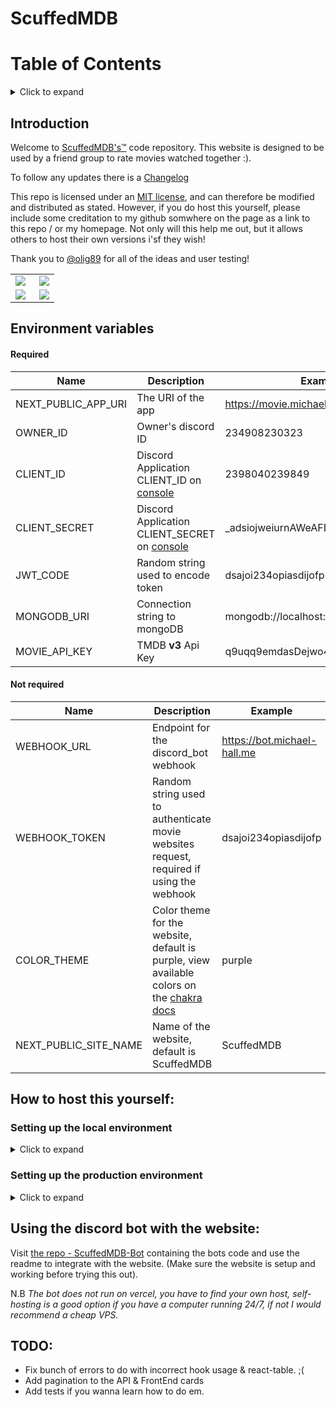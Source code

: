 # ScuffedMDB

# Table of Contents

<details>
<summary>Click to expand</summary>
  
- [Introduction](#introduction)
  
- [Environment Variables](#environment-variables)

- [Host this yourself](#how-to-host-this-yourself)

  - [Setting up the local environment](#settting-up-the-local-environment)

  - [Setting up the production environment](#setting-up-the-production-environment)

- [Discord bot integration](#using-the-discord-bot-with-the-website)
- [TODO](#todo)

</details>

## Introduction

Welcome to [ScuffedMDB's&trade;](https://movie.michael-hall.me) code repository. This website is designed to be used by a friend group to rate movies watched together :).

To follow any updates there is a [Changelog](/CHANGELOG.md)

This repo is licensed under an [MIT license](https://github.com/mah51/ScuffedMDB/blob/main/LICENSE), and can therefore be modified and distributed as stated. However, if you do host this yourself, please include some creditation to my github somwhere on the page as a link to this repo / or my homepage. Not only will this help me out, but it allows others to host their own versions i'sf they wish!

Thank you to [@olig89](https://github.com/olig89) for all of the ideas and user testing!

<table>
  <tr>
    <td align="left">
<img src="https://user-images.githubusercontent.com/47287285/125026289-25392280-e07c-11eb-979a-67769c36c4ea.png" align="left" /></td>
    <td align="right"><img src="https://user-images.githubusercontent.com/47287285/125026321-371ac580-e07c-11eb-9881-1ec8a70c0f23.png"  align="right" /></td>
  </tr>
  <tr>
    <td align="left" >
<img src="https://user-images.githubusercontent.com/47287285/125026308-2f5b2100-e07c-11eb-873e-2eabcf0906fb.png" align="left" /></td>
 
  <td align="left"><img src="https://user-images.githubusercontent.com/47287285/125026394-616c8300-e07c-11eb-9678-a6e497119b7d.png" align="right" /></td>
     </tr>
</table>

## Environment variables

#### Required

| Name                | Description                                                                    | Example                              |
| ------------------- | ------------------------------------------------------------------------------ | ------------------------------------ |
| NEXT_PUBLIC_APP_URI | The URI of the app                                                             | https://movie.michael-hall.me        |
| OWNER_ID            | Owner's discord ID                                                             | 234908230323                         |
| CLIENT_ID           | Discord Application CLIENT_ID on [console](https://discord.com/developers)     | 2398040239849                        |
| CLIENT_SECRET       | Discord Application CLIENT_SECRET on [console](https://discord.com/developers) | \_adsiojweiurnAWeAFDS23              |
| JWT_CODE            | Random string used to encode token                                             | dsajoi234opiasdijofp                 |
| MONGODB_URI         | Connection string to mongoDB                                                   | mongodb://localhost:27017/scuffedmdb |
| MOVIE_API_KEY       | TMDB **v3** Api Key                                                            | q9uqq9emdasDejwo4                    |

#### Not required

| Name                  | Description                                                                                                                                 | Example                     |
| --------------------- | ------------------------------------------------------------------------------------------------------------------------------------------- | --------------------------- |
| WEBHOOK_URL           | Endpoint for the discord_bot webhook                                                                                                        | https://bot.michael-hall.me |
| WEBHOOK_TOKEN         | Random string used to authenticate movie websites request, required if using the webhook                                                    | dsajoi234opiasdijofp        |
| COLOR_THEME           | Color theme for the website, default is purple, view available colors on the [chakra docs](https://chakra-ui.com/docs/theming/theme#colors) | purple                      |
| NEXT_PUBLIC_SITE_NAME | Name of the website, default is ScuffedMDB                                                                                                  | ScuffedMDB                  |

## How to host this yourself:

### Setting up the local environment

<details>
  <summary>Click to expand</summary>
It is beneficial to set up a local environment to make quick changes without having to wait for the website to rebuild on vercel.

1. Fork this repository at the top right of this page.
2. Clone to your computer

`git clone https://github.com/<YOUR GITHUB USERNAME>/scuffedmdb`

`cd scuffedmdb`

3. Rename .env.example, to .env.local and enter the local address: http://localhost:3000 n.b Do not include a / at the end of your domain

.env.local
`NEXT_PUBLIC_APP_URI=http://localhost:3000`

4. Create an account on [discord.com](https://discord.com) and go to the [developer console](https://discord.com/developers).
5. Create a new application and copy and past Client ID and client secret into the respective fields in .env.local

```bash
CLIENT_SECRET=_H8z9NKhasaido_diddada4SgqjQj
CLIENT_ID=24534589043255834
```

_(these aren't mine before you try -\_-)_

6. Go to the oauth tab of your new discord application and add your production and development callback urls to the redirect tab. For example mine are: http://localhost:3000/api/auth/callback/discord and https://movie.michael-hall.me/api/auth/callback/discord - <yourdomain>/api/auth/callback/discord
7. Return to your .env.local file and enter a [random string](https://onlinerandomtools.com/generate-random-string) into JWT_CODE which is kept secret (just to encrypt the user data in the cookie).

`JWT_CODE=SlOQwlMMnwVY3ypfNLFOtlEauH5Ra2DE`

_and again_

8. I recommend using [cloud atlas](https://www.mongodb.com/cloud/atlas) to host your mongo database, but just create an account and a m.0 db, then copy the connection uri and paste into the .env.local file and append the database name.

`MONGODB_URI=<connection string>/local-movie-database`

9. Go to https://tmdb.org and create an account, then go to the [api settings](https://www.themoviedb.org/settings/api) under your profile and copy the **v3** key and paste it into your .env.local file under MOVIE_API_KEY

`MOVIE_API_KEY=<TMDB API KEY>`

10. Run `npm run dev` in your terminal in the project directory.

11. Stonks! ... if you are having trouble feel free to [submit an issue](https://github.com/mah51/ScuffedMDB/issues/new)
</details>

### Setting up the production environment

<details>
  <summary>Click to expand</summary>
1. Login to https://vercel.com/ with your github.

2. Go to the homepage and create new project, select 'ScuffedMDB' and click import.

3. All the default settings are as should be, just click deploy. (Be warned it wont work just yet, we still need to provide our environment variables!)

4. Return to the homepage and find your project, click on it and follow the tabs at the top to 'settings', then click environment variables on the left hand menu. Here you can add all of the environment variables from your .env.local file, one at a time using the box at the top.

5. CLIENT_ID, CLIENT_SECRET, OWNER_ID, and MOVIE_API_KEY will be the same as your local environment.

6. MONGO_URI should use a production database that is not the same as your local environment so set the database to a different name.

`MONGODB_URI=<connection string>/production-movie-database`

7. NEXT_PUBLIC_APP_URI needs to be the domain of your project on vercel. You can set a custom domain as shown in [vercels' docs](https://vercel.com/docs/custom-domains), but you need to click on your project to see the default domain, normally something like https://scuffedmdb.vercel.com (refer to 6 of setting up local environment to add domain to discord callback if you havent already)

`NEXT_PUBLIC_APP_URI=https://movie.michael-hall.me`

8.  Finally generate another JWT_CODE for production and enter into the vercel settings panel.

9.  Go back to the overview tab and click redeploy.

10. Thats it! your very own live movie rating website. The world is yours ... and everytime you push a change to your repo, it automatically redeploys (<3 vercel).
</details>

## Using the discord bot with the website:

Visit [the repo - ScuffedMDB-Bot](https://github.com/mah51/scuffedmdb-bot) containing the bots code and use the readme to integrate with the website. (Make sure the website is setup and working before trying this out).

N.B _The bot does not run on vercel, you have to find your own host, self-hosting is a good option if you have a computer running 24/7, if not I would recommend a cheap VPS._

## TODO:

- Fix bunch of errors to do with incorrect hook usage & react-table. ;(
- Add pagination to the API & FrontEnd cards
- Add tests if you wanna learn how to do em.
